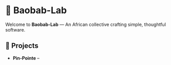 # 🌳 Baobab-Lab

Welcome to **Baobab-Lab** — An African collective crafting simple, thoughtful software.

## 🔧 Projects
- **Pin-Pointe** –
